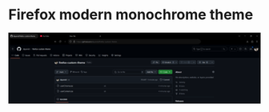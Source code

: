 # Firefox modern monochrome theme

![Theme showcase](./assets/{03E9D4AF-22BF-43C3-AD1E-CE5CB83FFA2F}.png "Theme showcase")